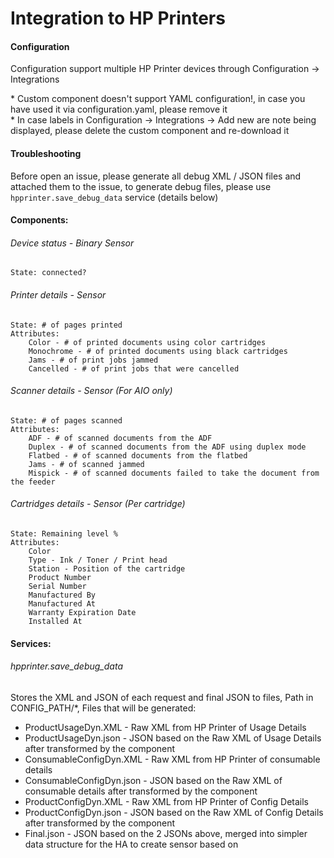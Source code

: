 # Integration to HP Printers

#### Configuration
Configuration support multiple HP Printer devices through Configuration -> Integrations

\* Custom component doesn't support YAML configuration!, in case you have used it via configuration.yaml, please remove it <br/>
\* In case labels in Configuration -> Integrations -> Add new are note being displayed, please delete the custom component and re-download it   

#### Troubleshooting
Before open an issue, please generate all debug XML / JSON files and attached them to the issue,
to generate debug files, please use `hpprinter.save_debug_data` service (details below)

#### Components:
###### Device status - Binary Sensor
```
State: connected?
```

###### Printer details - Sensor
```
State: # of pages printed
Attributes:
    Color - # of printed documents using color cartridges
    Monochrome - # of printed documents using black cartridges
    Jams - # of print jobs jammed
    Cancelled - # of print jobs that were cancelled
```

###### Scanner details - Sensor (For AIO only)
```
State: # of pages scanned
Attributes:
    ADF - # of scanned documents from the ADF
    Duplex - # of scanned documents from the ADF using duplex mode
    Flatbed - # of scanned documents from the flatbed
    Jams - # of scanned jammed
    Mispick - # of scanned documents failed to take the document from the feeder
```

###### Cartridges details - Sensor (Per cartridge)
```
State: Remaining level %
Attributes:
    Color
    Type - Ink / Toner / Print head
    Station - Position of the cartridge
    Product Number
    Serial Number
    Manufactured By
    Manufactured At
    Warranty Expiration Date
    Installed At
```

#### Services:
###### hpprinter.save_debug_data
Stores the XML and JSON of each request and final JSON to files, Path in CONFIG_PATH/*,
Files that will be generated:
 - ProductUsageDyn.XML - Raw XML from HP Printer of Usage Details
 - ProductUsageDyn.json - JSON based on the Raw XML of Usage Details after transformed by the component
 - ConsumableConfigDyn.XML - Raw XML from HP Printer of consumable details
 - ConsumableConfigDyn.json - JSON based on the Raw XML of consumable details after transformed by the component
 - ProductConfigDyn.XML - Raw XML from HP Printer of Config Details
 - ProductConfigDyn.json - JSON based on the Raw XML of Config Details after transformed by the component
 - Final.json - JSON based on the 2 JSONs above, merged into simpler data structure for the HA to create sensor based on
